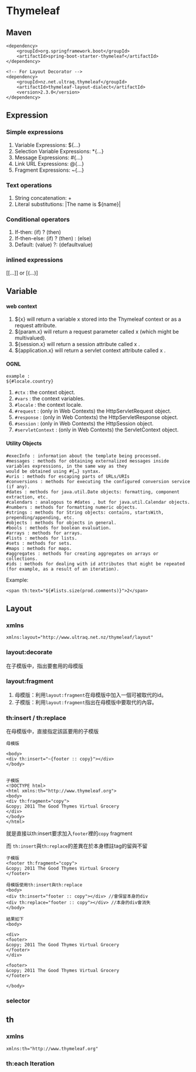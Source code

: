 # Thymeleaf

## Maven

```
<dependency>
    <groupId>org.springframework.boot</groupId>
    <artifactId>spring-boot-starter-thymeleaf</artifactId>
</dependency>

<!-- For Layout Decorator -->
<dependency>
    <groupId>nz.net.ultraq.thymeleaf</groupId>
    <artifactId>thymeleaf-layout-dialect</artifactId>
    <version>2.3.0</version>
</dependency>
```

## Expression

### Simple expressions

1. Variable Expressions: ${...}
2. Selection Variable Expressions: *{...}
3. Message Expressions: #{...}
4. Link URL Expressions: @{...}
5. Fragment Expressions: ~{...}

### Text operations

1. String concatenation: +
2. Literal substitutions: |The name is ${name}|

### Conditional operators

1. If-then: (if) ? (then)
2. If-then-else: (if) ? (then) : (else)
3. Default: (value) ?: (defaultvalue)

### inlined expressions

[[...]] or [(...)] 


## Variable

#### web context

1. ${x} will return a variable x stored into the Thymeleaf context or as a request attribute.
2. ${param.x} will return a request parameter called x (which might be multivalued).
3. ${session.x} will return a session attribute called x .
4. ${application.x} will return a servlet context attribute called x .

#### OGNL 

```
example : 
${#locale.country}
```

1. ```#ctx``` : the context object.
2. ```#vars``` : the context variables.
3. ```#locale``` : the context locale.
4. ```#request``` : (only in Web Contexts) the HttpServletRequest object.
5. ```#response``` : (only in Web Contexts) the HttpServletResponse object.
6. ```#session``` : (only in Web Contexts) the HttpSession object.
7. ```#servletContext``` : (only in Web Contexts) the ServletContext object.

#### Utility Objects

```$xslt
#execInfo : information about the template being processed.
#messages : methods for obtaining externalized messages inside variables expressions, in the same way as they
would be obtained using #{…} syntax.
#uris : methods for escaping parts of URLs/URIs
#conversions : methods for executing the configured conversion service (if any).
#dates : methods for java.util.Date objects: formatting, component extraction, etc.
#calendars : analogous to #dates , but for java.util.Calendar objects.
#numbers : methods for formatting numeric objects.
#strings : methods for String objects: contains, startsWith, prepending/appending, etc.
#objects : methods for objects in general.
#bools : methods for boolean evaluation.
#arrays : methods for arrays.
#lists : methods for lists.
#sets : methods for sets.
#maps : methods for maps.
#aggregates : methods for creating aggregates on arrays or collections.
#ids : methods for dealing with id attributes that might be repeated (for example, as a result of an iteration).
```

Example:

```
<span th:text="${#lists.size(prod.comments)}">2</span>
```

## Layout

### xmlns

```
xmlns:layout="http://www.ultraq.net.nz/thymeleaf/layout"
```

### layout:decorate
在子模版中，指出要套用的母模版

### layout:fragment
1. 母模版：利用```layout:fragment```在母模版中加入一個可被取代的id。
2. 子模版：利用```layout:fragment```指出在母模版中要取代的內容。

### th:insert / th:replace

在母模版中，直接指定該區要用的子模版

```
母模版

<body>
<div th:insert="~{footer :: copy}"></div>
</body>


子模版
<!DOCTYPE html>
<html xmlns:th="http://www.thymeleaf.org">
<body>
<div th:fragment="copy">
&copy; 2011 The Good Thymes Virtual Grocery
</div>
</body>
</html>
```

就是直接以th:insert要求加入```footer```裡的```copy``` fragment

而 ```th:insert```與```th:replace```的差異在於本身標註tag的留與不留

```
子模版
<footer th:fragment="copy">
&copy; 2011 The Good Thymes Virtual Grocery
</footer>

母模版使用th:insert與th:replace
<body>
<div th:insert="footer :: copy"></div> //會保留本身的div
<div th:replace="footer :: copy"></div> //本身的div會消失
</body>

結果如下
<body>

<div>
<footer>
&copy; 2011 The Good Thymes Virtual Grocery
</footer>
</div>

<footer>
&copy; 2011 The Good Thymes Virtual Grocery
</footer>

</body>
```

### 

### selector

## th

### xmlns

```
xmlns:th="http://www.thymeleaf.org"
```


### th:each Iteration
